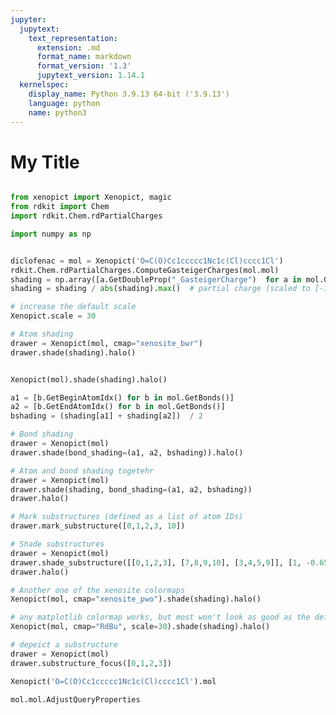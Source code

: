 ```yaml
---
jupyter:
  jupytext:
    text_representation:
      extension: .md
      format_name: markdown
      format_version: '1.3'
      jupytext_version: 1.14.1
  kernelspec:
    display_name: Python 3.9.13 64-bit ('3.9.13')
    language: python
    name: python3
---
```


# My Title

```python papermill={"duration": null, "end_time": null, "exception": null, "start_time": null, "status": "completed"} tags=[]

from xenopict import Xenopict, magic
from rdkit import Chem
import rdkit.Chem.rdPartialCharges

import numpy as np


diclofenac = mol = Xenopict('O=C(O)Cc1ccccc1Nc1c(Cl)cccc1Cl')
rdkit.Chem.rdPartialCharges.ComputeGasteigerCharges(mol.mol)
shading = np.array([a.GetDoubleProp("_GasteigerCharge")  for a in mol.GetAtoms()])
shading = shading / abs(shading).max()  # partial charge (scaled to [-1, 1])

# increase the default scale
Xenopict.scale = 30
```



```python papermill={"duration": null, "end_time": null, "exception": null, "start_time": null, "status": "completed"} tags=[]
# Atom shading 
drawer = Xenopict(mol, cmap="xenosite_bwr")
drawer.shade(shading).halo()
```

```python

```

```python
Xenopict(mol).shade(shading).halo()


```

```python papermill={"duration": null, "end_time": null, "exception": null, "start_time": null, "status": "completed"} tags=[]
a1 = [b.GetBeginAtomIdx() for b in mol.GetBonds()]
a2 = [b.GetEndAtomIdx() for b in mol.GetBonds()]
bshading = (shading[a1] + shading[a2])  / 2

# Bond shading
drawer = Xenopict(mol)
drawer.shade(bond_shading=(a1, a2, bshading)).halo()
```

```python papermill={"duration": null, "end_time": null, "exception": null, "start_time": null, "status": "completed"} tags=[]
# Atom and bond shading togetehr
drawer = Xenopict(mol)
drawer.shade(shading, bond_shading=(a1, a2, bshading))
drawer.halo()
```

```python papermill={"duration": null, "end_time": null, "exception": null, "start_time": null, "status": "completed"} tags=[]
# Mark substructures (defined as a list of atom IDs)
drawer.mark_substructure([0,1,2,3, 10])
```

```python papermill={"duration": null, "end_time": null, "exception": null, "start_time": null, "status": "completed"} tags=[]
# Shade substructures
drawer = Xenopict(mol)
drawer.shade_substructure([[0,1,2,3], [7,8,9,10], [3,4,5,9]], [1, -0.65, 0.6])
drawer.halo()

```

```python papermill={"duration": null, "end_time": null, "exception": null, "start_time": null, "status": "completed"} tags=[]
# Another one of the xenosite colormaps
Xenopict(mol, cmap="xenosite_pwo").shade(shading).halo()
```

```python papermill={"duration": null, "end_time": null, "exception": null, "start_time": null, "status": "completed"} tags=[]
# any matplotlib colormap works, but most won't look as good as the default
Xenopict(mol, cmap="RdBu", scale=30).shade(shading).halo()
```

```python papermill={"duration": null, "end_time": null, "exception": null, "start_time": null, "status": "completed"} tags=[]
# depeict a substructure
drawer = Xenopict(mol)
drawer.substructure_focus([0,1,2,3])
```

```python
Xenopict('O=C(O)Cc1ccccc1Nc1c(Cl)cccc1Cl').mol
```

```python
mol.mol.AdjustQueryProperties
```

```python

```
